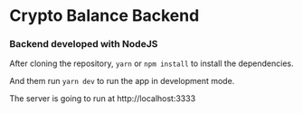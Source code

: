 # Crypto Balance Backend

### Backend developed with NodeJS

After cloning the repository, `yarn` or `npm install` to install the dependencies.

And them run `yarn dev` to run the app in development mode.

The server is going to run at http://localhost:3333
